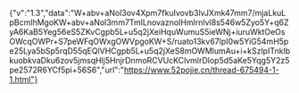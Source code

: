 {"v":"1.3","data":"W+abv+aNol3ov4Xpm7fkuIvovb3lvJXmk47mm7/mjaLkuLpBcmlhMgoKW+abv+aNol3mm7TmlLnovaznoIHmlrnlvI8s546w5Zyo5Y+q6ZyA6KaB5Yeg56eS5ZKvCgpb5L+u5q2jXeiHquWumuS5ieWNj+iuruWktOeOsOWcqOWPr+S7peWFqOWxgOWVpgoKW+S/ruato13kv67lpI0w5YiG54mH5pe25Lya5bSp5rqD55qEQlVHCgpb5L+u5q2jXeS8mOWMlumAu+i+kSzlpITnkIbkuobkvaDku6zov5jmsqHlj5HnjrDnmoRCVUcKClvmlrDlop5d5aKe5Yqg5Y2z5pe2572R6YCf5pi+56S6","url":"https://www.52pojie.cn/thread-675494-1-1.html"}

